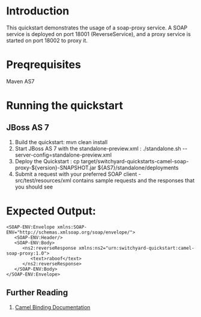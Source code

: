 Introduction
============
This quickstart demonstrates the usage of a soap-proxy service.   A SOAP service is deployed 
on port 18001 (ReverseService), and a proxy service is started on port 18002 to proxy it. 

Preqrequisites 
==============
Maven
AS7

Running the quickstart
======================

JBoss AS 7
----------
1. Build the quickstart:
    mvn clean install
2. Start JBoss AS 7 with the standalone-preview.xml :
    ./standalone.sh --server-config=standalone-preview.xml
3. Deploy the Quickstart :
    cp target/switchyard-quickstarts-camel-soap-proxy-${version}-SNAPSHOT.jar ${AS7}/standalone/deployments
4. Submit a request with your preferred SOAP client - src/test/resources/xml contains sample 
   requests and the responses that you should see
 
Expected Output:
================
```
<SOAP-ENV:Envelope xmlns:SOAP-ENV="http://schemas.xmlsoap.org/soap/envelope/">
   <SOAP-ENV:Header/>
   <SOAP-ENV:Body>
      <ns2:reverseResponse xmlns:ns2="urn:switchyard-quickstart:camel-soap-proxy:1.0">
         <text>raboof</text>
      </ns2:reverseResponse>
   </SOAP-ENV:Body>
</SOAP-ENV:Envelope>
```

## Further Reading

1. [Camel Binding Documentation](https://docs.jboss.org/author/display/SWITCHYARD/Camel+Bindings)



